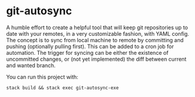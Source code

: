 # git-autosync

A humble effort to create a helpful tool that will keep git repositories up to date with your remotes, in a very customizable fashion, with YAML config.
The concept is to sync from local machine to remote by committing and pushing (optionally pulling first). This can be added to a cron job for automation.
The trigger for syncing can be either the existence of uncommitted changes, or (not yet implemented) the diff between current and wanted branch.


You can run this project with:
```
stack build && stack exec git-autosync-exe
```